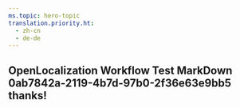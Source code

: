 ```yaml
---
ms.topic: hero-topic
translation.priority.ht: 
  - zh-cn
  - de-de
---
```

## OpenLocalization Workflow Test MarkDown 0ab7842a-2119-4b7d-97b0-2f36e63e9bb5 thanks!
